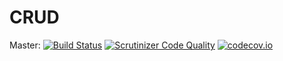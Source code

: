 # CRUD

Master: [![Build Status](https://travis-ci.org/sebaks/crud.svg)](https://travis-ci.org/sebaks/crud)
[![Scrutinizer Code Quality](https://scrutinizer-ci.com/g/sebaks/crud/badges/quality-score.png?b=master)](https://scrutinizer-ci.com/g/sebaks/crud/?branch=master)
[![codecov.io](https://codecov.io/github/sebaks/crud/coverage.svg?branch=master)](https://codecov.io/github/sebaks/crud?branch=master)

